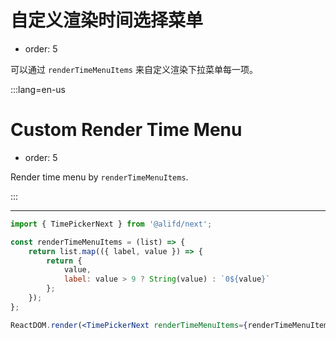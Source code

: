 # 自定义渲染时间选择菜单

- order: 5

可以通过 `renderTimeMenuItems` 来自定义渲染下拉菜单每一项。

:::lang=en-us
# Custom Render Time Menu

- order: 5

Render time menu by `renderTimeMenuItems`.

:::

---

````jsx
import { TimePickerNext } from '@alifd/next';

const renderTimeMenuItems = (list) => {
    return list.map(({ label, value }) => {
        return {
            value,
            label: value > 9 ? String(value) : `0${value}`
        };
    });
};

ReactDOM.render(<TimePickerNext renderTimeMenuItems={renderTimeMenuItems} />, mountNode);
````
